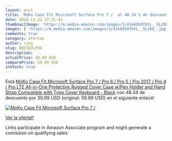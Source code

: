 ```yaml
---
layout: post
title: 'MoKo Case Fit Microsoft Surface Pro 7 /  al 48.34 % de descuento'
date: 2020-11-21 17:21:41
thumbnailImage: 'https://m.media-amazon.com/images/I/41k69S0fbtL._SL200_.jpg'
images: [ 'https://m.media-amazon.com/images/I/41k69S0fbtL._SL200_.jpg' ]
comments: true
category: ofertas
author: ring
slug: B077D3LPVD
description:
actualPrice: 30.99 USD
comparePrice: 59.99 USD
inStock: true
---
```


Está [MoKo Case Fit Microsoft Surface Pro 7 / Pro 6 / Pro 5 / Pro 2017 / Pro 4 / Pro LTE  All-in-One Protective Rugged Cover Case w/Pen Holder and Hand Strap  Compatible with Type Cover Keyboard - Black](https://www.amazon.com/dp/B077D3LPVD/?tag=tolees-20) con 48.34 de descuento por 30.99 USD (original: 59.99 USD) en el siguiente enlace!

[![MoKo Case Fit Microsoft Surface Pro 7 / ](https://m.media-amazon.com/images/I/41k69S0fbtL._SL200_.jpg)](https://www.amazon.com/dp/B077D3LPVD/?tag=tolees-20)

[Ver la oferta!!](https://www.amazon.com/dp/B077D3LPVD/?tag=tolees-20)

Links participate in Amazon Associate program and might generate a comission on qualifying sales


